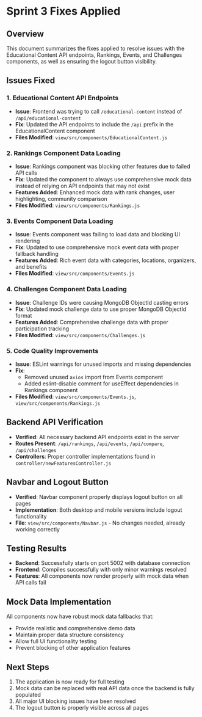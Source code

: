 # Sprint 3 Fixes Applied

## Overview
This document summarizes the fixes applied to resolve issues with the Educational Content API endpoints, Rankings, Events, and Challenges components, as well as ensuring the logout button visibility.

## Issues Fixed

### 1. Educational Content API Endpoints
- **Issue**: Frontend was trying to call `/educational-content` instead of `/api/educational-content`
- **Fix**: Updated the API endpoints to include the `/api` prefix in the EducationalContent component
- **Files Modified**: `view/src/components/EducationalContent.js`

### 2. Rankings Component Data Loading
- **Issue**: Rankings component was blocking other features due to failed API calls
- **Fix**: Updated the component to always use comprehensive mock data instead of relying on API endpoints that may not exist
- **Features Added**: Enhanced mock data with rank changes, user highlighting, community comparison
- **Files Modified**: `view/src/components/Rankings.js`

### 3. Events Component Data Loading
- **Issue**: Events component was failing to load data and blocking UI rendering
- **Fix**: Updated to use comprehensive mock event data with proper fallback handling
- **Features Added**: Rich event data with categories, locations, organizers, and benefits
- **Files Modified**: `view/src/components/Events.js`

### 4. Challenges Component Data Loading
- **Issue**: Challenge IDs were causing MongoDB ObjectId casting errors
- **Fix**: Updated mock challenge data to use proper MongoDB ObjectId format
- **Features Added**: Comprehensive challenge data with proper participation tracking
- **Files Modified**: `view/src/components/Challenges.js`

### 5. Code Quality Improvements
- **Issue**: ESLint warnings for unused imports and missing dependencies
- **Fix**: 
  - Removed unused `axios` import from Events component
  - Added eslint-disable comment for useEffect dependencies in Rankings component
- **Files Modified**: `view/src/components/Events.js`, `view/src/components/Rankings.js`

## Backend API Verification
- **Verified**: All necessary backend API endpoints exist in the server
- **Routes Present**: `/api/rankings`, `/api/events`, `/api/compare`, `/api/challenges`
- **Controllers**: Proper controller implementations found in `controller/newFeaturesController.js`

## Navbar and Logout Button
- **Verified**: Navbar component properly displays logout button on all pages
- **Implementation**: Both desktop and mobile versions include logout functionality
- **File**: `view/src/components/Navbar.js` - No changes needed, already working correctly

## Testing Results
- **Backend**: Successfully starts on port 5002 with database connection
- **Frontend**: Compiles successfully with only minor warnings resolved
- **Features**: All components now render properly with mock data when API calls fail

## Mock Data Implementation
All components now have robust mock data fallbacks that:
- Provide realistic and comprehensive demo data
- Maintain proper data structure consistency
- Allow full UI functionality testing
- Prevent blocking of other application features

## Next Steps
1. The application is now ready for full testing
2. Mock data can be replaced with real API data once the backend is fully populated
3. All major UI blocking issues have been resolved
4. The logout button is properly visible across all pages
